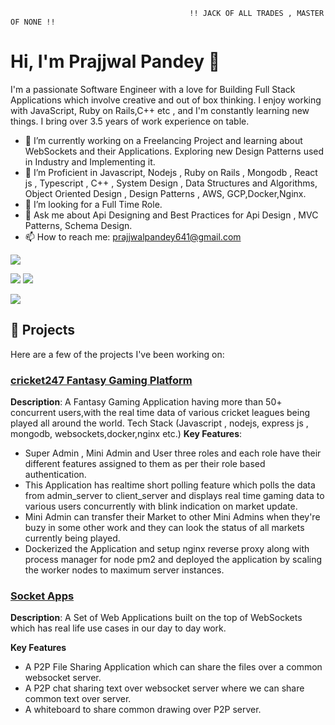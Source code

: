 
                                            !! JACK OF ALL TRADES , MASTER OF NONE !!

  

# Hi, I'm Prajjwal Pandey 👋

I'm a passionate Software Engineer with a love for Building Full Stack Applications which involve creative and out of box thinking. I enjoy working with JavaScript, Ruby on Rails,C++ etc , and I'm constantly learning new things.
I bring over 3.5 years of work experience on table.

- 🔭 I’m currently working on a Freelancing Project and  learning about WebSockets and their Applications.  Exploring new Design Patterns used in Industry and Implementing it.
- 🌱 I’m Proficient in Javascript, Nodejs , Ruby on Rails , Mongodb , React js , Typescript , C++ , System Design , Data Structures and Algorithms, Object Oriented Design , Design Patterns , AWS, GCP,Docker,Nginx.
- 🤔 I’m looking for a Full Time Role.
- 💬 Ask me about  Api Designing and Best Practices for Api Design , MVC Patterns, Schema Design.
- 📫 How to reach me: prajjwalpandey641@gmail.com


 ![](http://github-profile-summary-cards.vercel.app/api/cards/profile-details?username=pp641&theme=moltack)

 

![](http://github-profile-summary-cards.vercel.app/api/cards/stats?username=pp641&theme=moltack)                    ![](http://github-profile-summary-cards.vercel.app/api/cards/productive-time?username=pp641&theme=moltack&utcOffset=8)

![](https://github-profile-trophy.vercel.app/?username=pp641)




## 🚀 Projects
Here are a few of the projects I've been working on:


### [cricket247 Fantasy Gaming Platform ](https://github.com/pp641/cricket247)
**Description**: A Fantasy Gaming Application having more than 50+ concurrent users,with the real time data of various cricket leagues being played all around the world. Tech Stack (Javascript , nodejs, express js , mongodb, websockets,docker,nginx etc.)
**Key Features**:
- Super Admin , Mini Admin and User three roles and each role have their different features assigned to them as per their role based authentication.
- This Application has realtime  short polling feature which polls the data from admin_server to client_server and displays real time gaming data to various users concurrently with blink indication on market update. 
- Mini Admin can transfer their Market to other Mini Admins when they're buzy in some other work and they can look the status of all markets currently being played.
- Dockerized the Application and setup nginx reverse proxy along with process manager for node pm2 and deployed the application by scaling the worker nodes to maximum server instances.




### [Socket Apps ](https://github.com/pp641/FileSharing)

**Description**: A Set of Web Applications built on the top of WebSockets which has real life use cases in our day to day work.

**Key Features**
- A P2P File Sharing Application which can share the files over a common websocket server.
- A P2P chat sharing text over websocket server where we can share common text over server.
- A whiteboard to share common drawing over P2P server.


